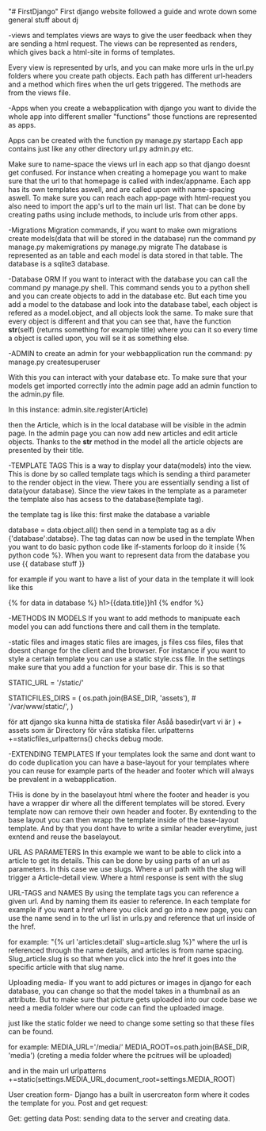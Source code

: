 "# FirstDjango" 
 First django website followed a guide and wrote down some general stuff about dj

-views and templates
views are ways to give the user feedback when they are sending a html request. The views can be represented as renders, which gives back a html-site in forms of templates. 

Every view is represented by urls, and you can make more urls in the url.py folders where you create path objects. Each path has different url-headers and a method which fires when the url gets triggered. The methods are from the views file. 

-Apps
when you create a webapplication with django you want to divide the whole app into different smaller "functions" those functions are represented as apps. 

Apps can be created with the function
py manage.py startapp <Name>
Each app contains just like any other directory url.py admin.py etc.

Make sure to name-space the views url in each app so that django doesnt get confused. For instance when creating a homepage you want to make sure that the url to that homepage is called with index/appname. Each app has its own templates aswell, and are called upon with name-spacing aswell.
To make sure you can reach each app-page with html-request you also need to import the app's url to the main url list. That can be done by creating paths using include methods, to include urls from other apps. 


-Migrations
 Migration commands, if you want to make own migrations 
 create models(data that will be stored in the database)
run the command 
    py manage.py makemigrations
    py manage.py migrate
The database is represented as an table and each model is data stored in that table. The database is a sqlite3 database. 

-Database ORM
If you want to interact with the database you can call the command py manage.py shell.
This command sends you to a python shell and you can create objects to add in the database etc. But each time you add a model to the database and look into the database tabel, each object is refered as a model.object, and all objects look the same. To make sure that every object is different and that you can see that, have the function __str__(self) (returns something for example title) where you can it so every time a object is called upon, you will se it as something else.


-ADMIN
to create an admin for your webbapplication run the command: 
py manage.py createsuperuser

With this you can interact with your database etc. To make sure that your models get imported correctly into the admin page add an admin function to the admin.py file. 

In this instance: admin.site.register(Article)

then the Article, which is in the local database will be visible in the admin page. In the admin page you can now add new articles and edit article objects. Thanks to the __str__ method in the model all the article objects are presented by their title. 

-TEMPLATE TAGS 
This is a way to display your data(models) into the view. This is done by so called template tags which is sending a third parameter to the render object in the view. There you are essentially sending a list of data(your database). Since the view takes in the template as a parameter the template also has acsess to the database(template tag). 

the template tag is like this:
first make the database a variable

database = data.object.all()
then send in a template tag as a div 
{'database':databse}. The tag datas can now be used in the template 
When you want to do basic python code like if-staments forloop do it inside {% python code %}. When you want to represent data from the database you use {{ database stuff }}

for example if you want to have a list of your data in the template it will look like this 

{% for data in database %}
    h1>{{data.title}}h1
{% endfor %}


-METHODS IN MODELS
If you want to add methods to manipuate each model you can add functions there and call them in the template.

-static files and images
static files are images, js files css files, files that doesnt change for the client and the browser.
For instance if you want to style a certain template you can use a static style.css file. In the settings make sure that you add a function for your base dir. This is so that 

STATIC_URL = '/static/'

STATICFILES_DIRS = (
    os.path.join(BASE_DIR, 'assets'),
    # '/var/www/static/',
)

för att django ska kunna hitta de statiska filer
Asåå basedir(vart vi är ) + assets som är Directory för våra statiska filer. 
urlpatterns +=staticfiles_urlpatterns() checks debug mode.

-EXTENDING TEMPLATES
If your templates look the same and dont want to do code duplication you can have a base-layout for your templates where you can reuse for example parts of the header and footer which will always be prevalent in a webapplication. 

THis is done by in the baselayout html where the footer and header is you have a wrapper dir where all the different templates will be stored. 
Every template now can remove their own header and footer. By exntending to the base layout you can then wrapp the template inside of the base-layout template.  And by that you dont have to write a similar header everytime, just exntend  and reuse the baselayout. 

URL AS PARAMETERS 
In this example we want to be able to click into a article to get its details. This can be done by using parts of an url as parameters. In this case we use slugs. Where a url path with the slug will trigger a Article-detail view. Where a html response is sent with the slug

URL-TAGS and NAMES
By using the template tags you can reference a given url. And by naming them its easier to reference. In each template for example if you want a href where you click and go into a new page, you can use the name send in to the url list in urls.py and reference that url inside of the href. 

for example: 
"{% url 'articles:detail' slug=article.slug %}"
where the url is referenced through the name details, and articles is from name spacing. Slug_article.slug is so that when you click into the href it goes into the specific article with that slug name.


Uploading media-
If you want to add pictures or images in django for each database, you can change so that the model takes in a thumbnail as an attribute. But to make sure that picture gets uploaded into our code base we need a media folder where our code can find the uploaded image. 

just like the static folder we need to change some setting so that these files can be found. 

for example: 
MEDIA_URL='/media/'
MEDIA_ROOT=os.path.join(BASE_DIR, 'media') (creting a media folder where the pcitrues will be uploaded)

and in the main url 
urlpatterns +=static(settings.MEDIA_URL,document_root=settings.MEDIA_ROOT)

User creation form-
Django has a built in usercreaton form where it codes the template for you. Post and get request:

Get: getting data
Post: sending data to the server and creating data.





